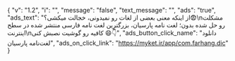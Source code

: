 {
  "v": "1.2",
  "i": "",
  "message": "false",
  "text_message": "",
  "ads": "true",
  "ads_text": "از اینکه معنی بعضی از لغات رو نمیدونی، خجالت میکشی؟‌😨\nمشکلت رو حل شده بدون؛ لغت نامه پارسیان، بزرگترین لغت نامه فارسی منتشر شده در سطح اینترنت\nکافیه رو گوشیت نصبش کنی 😄👇",
  "ads_button_click_name": "دانلود لغت‌نامه پارسیان",
  "ads_on_click_link": "https://myket.ir/app/com.farhang.dic"
}
